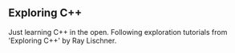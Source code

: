 ## Exploring C++

Just learning C++ in the open. Following exploration tutorials from 'Exploring C++' by Ray Lischner.